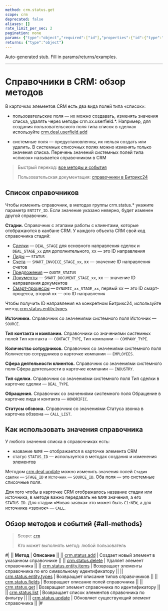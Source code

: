 ```yaml
---
method: crm.status.get
scope: crm
deprecated: false
aliases: []
rate_limit_per_sec: 2
pagination: none
params: {"type":"object","required":["id"],"properties":{"id":{"type":"integer"}}}
returns: {"type":"object"}
---
```


Auto-generated stub. Fill in params/returns/examples.

---

# Справочники в CRM: обзор методов

В карточках элементов CRM есть два вида полей типа «список»: 

* пользовательские поля  — их можно создавать, изменять значения списка, удалять через методы crm.xx.userfield.*. Например, для создания пользовательского поля типа список в сделках используйте [crm.deal.userfield.add](../deals/user-defined-fields/crm-deal-userfield-add.md)
  
* системные поля  — предустановленны, их нельзя создать или удалить. В системных списочных полях можно изменять только значения списка. Перечень значений системных полей типа «список» называется справочником в CRM

> Быстрый переход: [все методы и события](#all-methods)
> 
> Пользовательская документация: [справочники в Битрикс24](https://helpdesk.bitrix24.ru/open/21600612/)
 
## Список справочников

Чтобы изменить справочник, в методах группы crm.status.* укажите параметр `ENTITY_ID`. Если значение указано неверно, будет изменен другой справочник.

**Стадии.** Справочник с этапами работы с клиентами, которые отображаются в канбане CRM. У каждого объекта CRM свой код справочника стадий: 
* [Сделки](../deals/index.md) — `DEAL_STAGE` для основного направления сделок и `DEAL_STAGE_xx`  для дополнительного, xx — это ID направления
* [Лиды](../leads/index.md) —  `STATUS`
* [Счета](../universal/invoice.md) — `SMART_INVOICE_STAGE_xx`, xx —  значение ID направления счетов
* [Предложения](../quote/index.md) — `QUOTE_STATUS`
* [Документы](https://helpdesk.bitrix24.ru/open/17572968/) — `SMART_DOCUMENT_STAGE_xx`, xx — значение ID направления документов 
* [Смарт-процессы](../universal/index.md) —  `DYNAMIC_xx_STAGE_xx`, первый xx — это ID смарт-процесса, второй xx — это ID направления

Чтобы получить ID направления на конкретном Битрикс24, используйте метод [crm.status.entity.types](./crm-status-entity-types.md).

**Источники.** Справочник со значениями системного поля Источник — `SOURCE`.

**Тип контакта и компании.** Справочники со значениями системных полей Тип контакта —  `CONTACT_TYPE`, Тип компании — `COMPANY_TYPE`.

**Количество сотрудников.** Справочник со значениями системного поля Количество сотрудников в карточке компании —  `EMPLOYEES`.

**Сфера деятельности клиентов.** Справочник со значениями системного поля Сфера деятельности в карточке компании —  `INDUSTRY`.

**Тип сделки.** Справочник со значениями системного поля Тип сделки в карточке сделки —  `DEAL_TYPE`.

**Обращения.** Справочник со значениями системного поля Обращение в карточке лида и контакта —  `HONORIFIC`.

**Статусы обзвона.** Справочник со значениями Статуса звонка в карточка обзвона —  `CALL_LIST`.

## Как использовать значения справочника

У любого значения списка в справочниках есть:

* название `NAME` — отображается в карточке элемента CRM
* статус `STATUS_ID` — используется в методах создания и изменения элементов

Методом [crm.deal.update](../deals/crm-deal-update.md) можно изменить значения полей `Стадия сделки` — `STAGE_ID` и `Источник` — `SOURCE_ID`. Оба поля — это системные списочные поля. 

Для того чтобы в карточке CRM отображалось название стадии или источника, в методе важно передавать не `NAME` значения, а его  `STATUS_ID`. Для стадии «Новая заявка» это может быть `C1:NEW`, а для источника  «звонок» — `CALL`. 

## Обзор методов и событий {#all-methods}

> Scope: [`crm`](../../scopes/permissions.md)
>
> Кто может выполнять метод: любой пользователь

#|
|| **Метод** | **Описание** ||
|| [crm.status.add](./crm-status-add.md) | Создает новый элемент в указанном справочнике ||
|| [crm.status.delete](./crm-status-delete.md) | Удаляет элемент справочника ||
|| [crm.status.entity.items](./crm-status-entity-items.md) | Возвращает элементы справочника по его символьному идентификатору ||
|| [crm.status.entity.types](./crm-status-entity-types.md) | Возвращает описание типов справочников ||
|| [crm.status.fields](./crm-status-fields.md) | Возвращает описание полей справочника ||
|| [crm.status.get](./crm-status-get.md) | Возвращает элемент справочника по идентификатору ||
|| [crm.status.list](./crm-status-list.md) | Возвращает список элементов справочника по фильтру ||
|| [crm.status.update](./crm-status-update.md) | Обновляет существующий элемент справочника ||
|#
